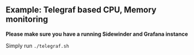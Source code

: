 ## Example: Telegraf based CPU, Memory monitoring

**Please make sure you have a running Sidewinder and Grafana instance**

Simply run ```./telegraf.sh```
